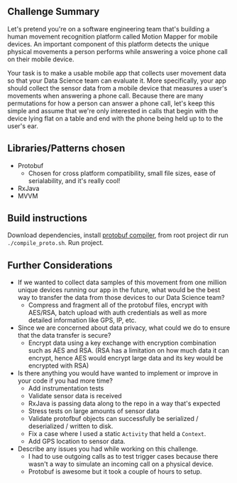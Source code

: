 ## Challenge Summary 
Let's pretend you're on a software engineering team that's building a human movement recognition platform called Motion Mapper for mobile devices. An important component of this platform detects the unique physical movements a person performs while answering a voice phone call on their mobile device.

Your task is to make a usable mobile app that collects user movement data so that your Data Science team can evaluate it. More specifically, your app should collect the sensor data from a mobile device that measures a user's movements when answering a phone call. Because there are many permutations for how a person can answer a phone call, let's keep this simple and assume that we're only interested in calls that begin with the device lying flat on a table and end with the phone being held up to to the user's ear. 

## Libraries/Patterns chosen
- Protobuf
	- Chosen for cross platform compatibility, small file sizes, ease of serialability, and it's really cool!
- RxJava
- MVVM 
 
## Build instructions
Download dependencies, install [protobuf compiler](https://github.com/protocolbuffers/protobuf/releases/tag/v3.12.4), from root project dir run `./compile_proto.sh`. Run project. 

## Further Considerations

- If we wanted to collect data samples of this movement from one million unique devices running our app in the future, what would be the best way to transfer the data from those devices to our Data Science team? 
  - Compress and fragment all of the protobuf files, encrypt with AES/RSA, batch upload with auth credentials as well as more detailed information like GPS, IP, etc.
- Since we are concerned about data privacy, what could we do to ensure that the data transfer is secure?
  - Encrypt data using a key exchange with encryption combination such as AES and RSA. (RSA has a limitation on how much data it can encrypt, hence AES would encrypt large data and its key would be encrypted with RSA)
- Is there anything you would have wanted to implement or improve in your code if you had more time?
  - Add instrumentation tests
   - Validate sensor data is received
   - RxJava is passing data along to the repo in a way that's expected
   - Stress tests on large amounts of sensor data
   - Validate protofbuf objects can successfully be serialized / deserialized / written to disk.
  - Fix a case where I used a static `Activity` that held a `Context`. 
  - Add GPS location to sensor data. 
- Describe any issues you had while working on this challenge.  
  - I had to use outgoing calls as to test trigger cases because there wasn't a way to simulate an incoming call on a physical device.
  - Protobuf is awesome but it took a couple of hours to setup.
